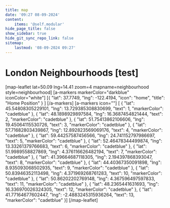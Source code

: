 ```yaml
---
title: map
date: '09:27 08-09-2024'
content:
    items: '@self.modular'
hide_page_title: false
show_sidebar: true
hide_git_sync_repo_link: false
sitemap:
    lastmod: '08-09-2024 09:27'
---
```


# London Neighbourhoods [test]
[map-leaflet lat=50.09 lng=14.41 zoom=4 mapname=neighbourhood style=neighbourhood]
[a-markers markerColor="darkblue"
iconColor="white"]
[{ "lat": 37.7749, "lng": -122.4194, "icon": "home", "title": "Home Position" } ]
[/a-markers]
[a-markers icon=""]
[  { "lat": 45.54808305229101,  "lng": 13.729385308830699, "text": 1, "markerColor": "cadetblue" },
{ "lat": 48.1898929897584,  "lng": 16.3687454821444, "text": 2, "markerColor": "cadetblue" },
{ "lat":  51.75413862106606,  "lng": 19.45064115530726, "text": 3, "markerColor": "cadetblue" },
{ "lat":  57.71682803439867,  "lng": 12.892823569069176, "text": 4, "markerColor": "cadetblue" },
{ "lat":  59.44257587456566,  "lng": 24.741152797986697, "text": 5, "markerColor": "cadetblue" },
{ "lat":  52.46478344499874,  "lng": 13.33261379766683, "text": 6, "markerColor": "cadetblue" },
{ "lat":  51.9989558827869,  "lng": 4.376116626482194, "text": 7, "markerColor": "cadetblue" },
{ "lat":  41.39664687118305,  "lng": 2.194397868393047, "text": 8, "markerColor": "cadetblue" },
{ "lat":  44.40367350091898,  "lng": 8.935093068502935, "text": 9, "markerColor": "cadetblue" },
{ "lat":  50.83946352113498,  "lng": 4.371969268761283, "text": 10, "markerColor": "cadetblue" },
{ "lat":  50.86202202769148,  "lng": 4.367596497597833, "text": 11, "markerColor": "cadetblue" },
{ "lat":  48.2365441631693,  "lng": 16.336970026324305, "text": 12, "markerColor": "cadetblue" },
{ "lat":  41.77164677602447,  "lng": -2.4883245315936264, "text": 13, "markerColor": "cadetblue" }]
[/map-leaflet]